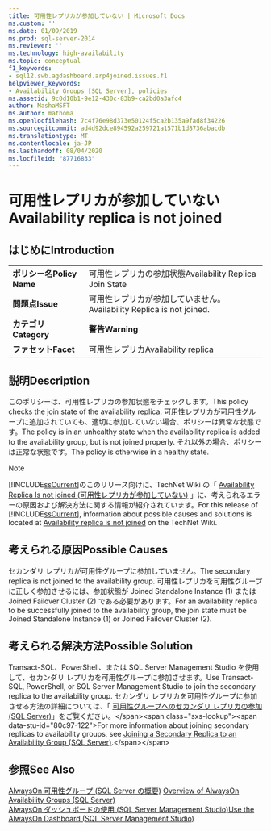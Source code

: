 ```yaml
---
title: 可用性レプリカが参加していない | Microsoft Docs
ms.custom: ''
ms.date: 01/09/2019
ms.prod: sql-server-2014
ms.reviewer: ''
ms.technology: high-availability
ms.topic: conceptual
f1_keywords:
- sql12.swb.agdashboard.arp4joined.issues.f1
helpviewer_keywords:
- Availability Groups [SQL Server], policies
ms.assetid: 9c0d10b1-9e12-430c-83b9-ca2bd0a3afc4
author: MashaMSFT
ms.author: mathoma
ms.openlocfilehash: 7c4f76e98d373e50124f5ca2b135a9fad8f34226
ms.sourcegitcommit: ad4d92dce894592a259721a1571b1d8736abacdb
ms.translationtype: MT
ms.contentlocale: ja-JP
ms.lasthandoff: 08/04/2020
ms.locfileid: "87716833"
---
```

# <a name="availability-replica-is-not-joined"></a><span data-ttu-id="80c97-102">可用性レプリカが参加していない</span><span class="sxs-lookup"><span data-stu-id="80c97-102">Availability replica is not joined</span></span>
    
## <a name="introduction"></a><span data-ttu-id="80c97-103">はじめに</span><span class="sxs-lookup"><span data-stu-id="80c97-103">Introduction</span></span>  
  
|||  
|-|-|  
|<span data-ttu-id="80c97-104">**ポリシー名**</span><span class="sxs-lookup"><span data-stu-id="80c97-104">**Policy Name**</span></span>|<span data-ttu-id="80c97-105">可用性レプリカの参加状態</span><span class="sxs-lookup"><span data-stu-id="80c97-105">Availability Replica Join State</span></span>|  
|<span data-ttu-id="80c97-106">**問題点**</span><span class="sxs-lookup"><span data-stu-id="80c97-106">**Issue**</span></span>|<span data-ttu-id="80c97-107">可用性レプリカが参加していません。</span><span class="sxs-lookup"><span data-stu-id="80c97-107">Availability Replica is not joined.</span></span>|  
|<span data-ttu-id="80c97-108">**カテゴリ**</span><span class="sxs-lookup"><span data-stu-id="80c97-108">**Category**</span></span>|<span data-ttu-id="80c97-109">**警告**</span><span class="sxs-lookup"><span data-stu-id="80c97-109">**Warning**</span></span>|  
|<span data-ttu-id="80c97-110">**ファセット**</span><span class="sxs-lookup"><span data-stu-id="80c97-110">**Facet**</span></span>|<span data-ttu-id="80c97-111">可用性レプリカ</span><span class="sxs-lookup"><span data-stu-id="80c97-111">Availability replica</span></span>|  
  
## <a name="description"></a><span data-ttu-id="80c97-112">説明</span><span class="sxs-lookup"><span data-stu-id="80c97-112">Description</span></span>  
 <span data-ttu-id="80c97-113">このポリシーは、可用性レプリカの参加状態をチェックします。</span><span class="sxs-lookup"><span data-stu-id="80c97-113">This policy checks the join state of the availability replica.</span></span> <span data-ttu-id="80c97-114">可用性レプリカが可用性グループに追加されていても、適切に参加していない場合、ポリシーは異常な状態です。</span><span class="sxs-lookup"><span data-stu-id="80c97-114">The policy is in an unhealthy state when the availability replica is added to the availability group, but is not joined properly.</span></span> <span data-ttu-id="80c97-115">それ以外の場合、ポリシーは正常な状態です。</span><span class="sxs-lookup"><span data-stu-id="80c97-115">The policy is otherwise in a healthy state.</span></span>  
  
> [!NOTE]  
>  <span data-ttu-id="80c97-116">[!INCLUDE[ssCurrent](../../../includes/sscurrent-md.md)]のこのリリース向けに、TechNet Wiki の「 [Availability Replica Is not joined (可用性レプリカが参加していない)](https://go.microsoft.com/fwlink/p/?LinkId=220859) 」に、考えられるエラーの原因および解決方法に関する情報が紹介されています。</span><span class="sxs-lookup"><span data-stu-id="80c97-116">For this release of [!INCLUDE[ssCurrent](../../../includes/sscurrent-md.md)], information about possible causes and solutions is located at [Availability replica is not joined](https://go.microsoft.com/fwlink/p/?LinkId=220859) on the TechNet Wiki.</span></span>  
  
## <a name="possible-causes"></a><span data-ttu-id="80c97-117">考えられる原因</span><span class="sxs-lookup"><span data-stu-id="80c97-117">Possible Causes</span></span>  
 <span data-ttu-id="80c97-118">セカンダリ レプリカが可用性グループに参加していません。</span><span class="sxs-lookup"><span data-stu-id="80c97-118">The secondary replica is not joined to the availability group.</span></span> <span data-ttu-id="80c97-119">可用性レプリカを可用性グループに正しく参加させるには、参加状態が Joined Standalone Instance (1) または Joined Failover Cluster (2) である必要があります。</span><span class="sxs-lookup"><span data-stu-id="80c97-119">For an availability replica to be successfully joined to the availability group, the join state must be Joined Standalone Instance (1) or Joined Failover Cluster (2).</span></span>  
  
## <a name="possible-solution"></a><span data-ttu-id="80c97-120">考えられる解決方法</span><span class="sxs-lookup"><span data-stu-id="80c97-120">Possible Solution</span></span>  
 <span data-ttu-id="80c97-121">Transact-SQL、PowerShell、または SQL Server Management Studio を使用して、セカンダリ レプリカを可用性グループに参加させます。</span><span class="sxs-lookup"><span data-stu-id="80c97-121">Use Transact-SQL, PowerShell, or SQL Server Management Studio to join the secondary replica to the availability group.</span></span> <span data-ttu-id="80c97-122">セカンダリ レプリカを可用性グループに参加させる方法の詳細については、「 [可用性グループへのセカンダリ レプリカの参加 (SQL Server)](https://msdn.microsoft.com/library/ff878473\(en-us,SQL.110\).aspx)」をご覧ください。</span><span class="sxs-lookup"><span data-stu-id="80c97-122">For more information about joining secondary replicas to availability groups, see [Joining a Secondary Replica to an Availability Group (SQL Server)](https://msdn.microsoft.com/library/ff878473\(en-us,SQL.110\).aspx).</span></span>  
  
## <a name="see-also"></a><span data-ttu-id="80c97-123">参照</span><span class="sxs-lookup"><span data-stu-id="80c97-123">See Also</span></span>  
 <span data-ttu-id="80c97-124">[AlwaysOn 可用性グループ &#40;SQL Server の概要&#41;](overview-of-always-on-availability-groups-sql-server.md) </span><span class="sxs-lookup"><span data-stu-id="80c97-124">[Overview of AlwaysOn Availability Groups &#40;SQL Server&#41;](overview-of-always-on-availability-groups-sql-server.md) </span></span>  
 [<span data-ttu-id="80c97-125">AlwaysOn ダッシュボードの使用 &#40;SQL Server Management Studio&#41;</span><span class="sxs-lookup"><span data-stu-id="80c97-125">Use the AlwaysOn Dashboard &#40;SQL Server Management Studio&#41;</span></span>](use-the-always-on-dashboard-sql-server-management-studio.md)  
  
  
